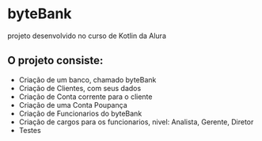 # byteBank
projeto desenvolvido no curso de Kotlin da Alura

## O projeto consiste:

* Criação de um banco, chamado byteBank
* Criação de Clientes, com seus dados
* Criação de Conta corrente para o cliente
* Criação de uma Conta Poupança
* Criação de Funcionarios do byteBank
* Criação de cargos para os funcionarios, nivel: Analista, Gerente, Diretor
* Testes

